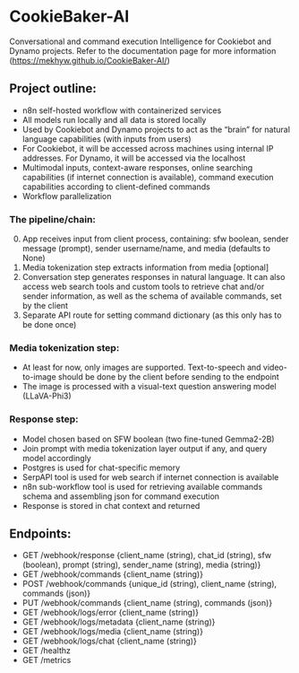 # CookieBaker-AI

Conversational and command execution Intelligence for Cookiebot and Dynamo projects.
Refer to the documentation page for more information (https://mekhyw.github.io/CookieBaker-AI/)

## Project outline:

- n8n self-hosted workflow with containerized services
- All models run locally and all data is stored locally
- Used by Cookiebot and Dynamo projects to act as the “brain” for natural language capabilities (with inputs from users)
- For Cookiebot, it will be accessed across machines using internal IP addresses. For Dynamo, it will be accessed via the localhost
- Multimodal inputs, context-aware responses, online searching capabilities (if internet connection is available), command execution capabilities according to client-defined commands
- Workflow parallelization

### The pipeline/chain:

0) App receives input from client process, containing: sfw boolean, sender message (prompt), sender username/name, and media (defaults to None)
1) Media tokenization step extracts information from media [optional]
2) Conversation step generates responses in natural language. It can also access web search tools and custom tools to retrieve chat and/or sender information, as well as the schema of available commands, set by the client
3) Separate API route for setting command dictionary (as this only has to be done once)

### Media tokenization step:

- At least for now, only images are supported. Text-to-speech and video-to-image should be done by the client before sending to the endpoint
- The image is processed with a visual-text question answering model (LLaVA-Phi3)

### Response step:

- Model chosen based on SFW boolean (two fine-tuned Gemma2-2B)
- Join prompt with media tokenization layer output if any, and query model accordingly
- Postgres is used for chat-specific memory
- SerpAPI tool is used for web search if internet connection is available
- n8n sub-workflow tool is used for retrieving available commands schema and assembling json for command execution
- Response is stored in chat context and returned

## Endpoints:

- GET /webhook/response {client_name (string), chat_id (string), sfw (boolean), prompt (string), sender_name (string), media (string)}
- GET /webhook/commands {client_name (string)}
- POST /webhook/commands {unique_id (string), client_name (string), commands (json)}
- PUT /webhook/commands {client_name (string), commands (json)}
- GET /webhook/logs/error {client_name (string)}
- GET /webhook/logs/metadata {client_name (string)}
- GET /webhook/logs/media {client_name (string)}
- GET /webhook/logs/chat {client_name (string)}
- GET /healthz
- GET /metrics
